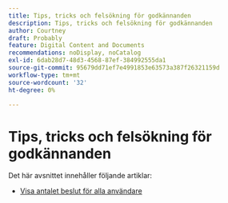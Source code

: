 ```yaml
---
title: Tips, tricks och felsökning för godkännanden
description: Tips, tricks och felsökning för godkännanden
author: Courtney
draft: Probably
feature: Digital Content and Documents
recommendations: noDisplay, noCatalog
exl-id: 6dab28d7-48d3-4568-87ef-384992555da1
source-git-commit: 95679dd71ef7e4991853e63573a387f26321159d
workflow-type: tm+mt
source-wordcount: '32'
ht-degree: 0%

---
```


# Tips, tricks och felsökning för godkännanden

Det här avsnittet innehåller följande artiklar:

* [Visa antalet beslut för alla användare](/help/quicksilver/review-and-approve-work/tips-tricks-troubleshooting-approvals/view-number-of-decisions-for-users.md)
